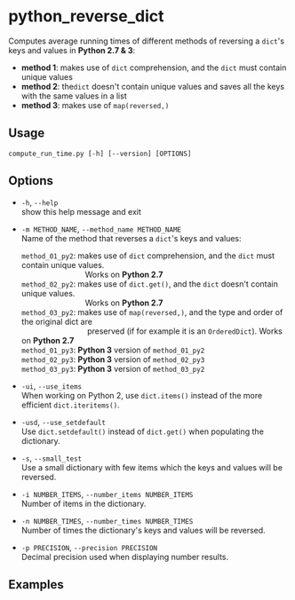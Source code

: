 # python_reverse_dict
Computes average running times of different methods of reversing a `dict`'s keys and values in **Python 2.7 &amp; 3**:
* **method 1**: makes use of `dict` comprehension, and the `dict` must contain unique values
* **method 2**: the`dict` doesn't contain unique values and saves all the keys with the same values in a list
* **method 3**: makes use of `map(reversed,)`

## Usage
`compute_run_time.py [-h] [--version] [OPTIONS]`

## Options
* `-h`, `--help`  
  show this help message and exit

* `-m METHOD_NAME`, `--method_name METHOD_NAME`   
  Name of the method that reverses a `dict`'s keys and values:

  `method_01_py2`: makes use of `dict` comprehension, and the `dict` must contain
                   unique values.  
   &nbsp;&nbsp;&nbsp;&nbsp;&nbsp;&nbsp;&nbsp;&nbsp;&nbsp;&nbsp;&nbsp;&nbsp;&nbsp;&nbsp;&nbsp;&nbsp;&nbsp;&nbsp;&nbsp;&nbsp;&nbsp;&nbsp;&nbsp;&nbsp;&nbsp;&nbsp;&nbsp;&nbsp;&nbsp;Works on **Python 2.7**  
  `method_02_py2`: makes use of `dict.get()`, and the `dict` doesn't contain
                   unique values.  
&nbsp;&nbsp;&nbsp;&nbsp;&nbsp;&nbsp;&nbsp;&nbsp;&nbsp;&nbsp;&nbsp;&nbsp;&nbsp;&nbsp;&nbsp;&nbsp;&nbsp;&nbsp;&nbsp;&nbsp;&nbsp;&nbsp;&nbsp;&nbsp;&nbsp;&nbsp;&nbsp;&nbsp;&nbsp;Works on **Python 2.7**    
  `method_03_py2`: makes use of `map(reversed,)`, and the type and order of the original dict are  
&nbsp;&nbsp;&nbsp;&nbsp;&nbsp;&nbsp;&nbsp;&nbsp;&nbsp;&nbsp;&nbsp;&nbsp;&nbsp;&nbsp;&nbsp;&nbsp;&nbsp;&nbsp;&nbsp;&nbsp;&nbsp;&nbsp;&nbsp;&nbsp;&nbsp;&nbsp;&nbsp;&nbsp;&nbsp;&nbsp;preserved (if for example it is an `OrderedDict`). Works on **Python 2.7**  
  `method_01_py3`: **Python 3** version of `method_01_py2`  
  `method_02_py3`: **Python 3** version of `method_02_py3`  
  `method_03_py3`: **Python 3** version of `method_03_py2`  

* `-ui`, `--use_items`  
  When working on Python 2, use `dict.items()` instead of the more efficient `dict.iteritems()`.

* `-usd`, `--use_setdefault`  
  Use `dict.setdefault()` instead of `dict.get()` when populating the dictionary.

* `-s`, `--small_test`            
  Use a small dictionary with few items which the keys and values will be reversed.

* `-i NUMBER_ITEMS`, `--number_items NUMBER_ITEMS`  
  Number of items in the dictionary.

* `-n NUMBER_TIMES`, `--number_times NUMBER_TIMES`  
  Number of times the dictionary's keys and values will be reversed.

* `-p PRECISION`, `--precision PRECISION`  
  Decimal precision used when displaying number results.

## Examples
